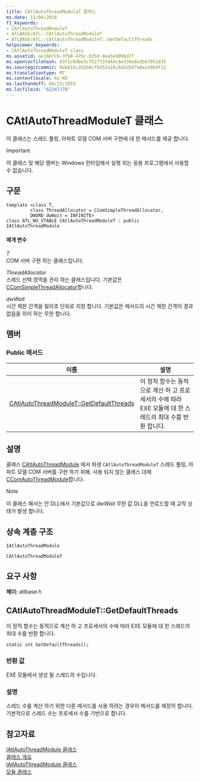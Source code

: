 ```yaml
---
title: CAtlAutoThreadModuleT 클래스
ms.date: 11/04/2016
f1_keywords:
- CAtlAutoThreadModuleT
- ATLBASE/ATL::CAtlAutoThreadModuleT
- ATLBASE/ATL::CAtlAutoThreadModuleT::GetDefaultThreads
helpviewer_keywords:
- CAtlAutoThreadModuleT class
ms.assetid: ae1667c6-3fb8-47bc-b35d-9ea5e9896d7f
ms.openlocfilehash: 63f1c8dbe3c752773fd64c6e339a9a3b67051d35
ms.sourcegitcommit: 0ab61bc3d2b6cfbd52a16c6ab2b97a8ea1864f12
ms.translationtype: MT
ms.contentlocale: ko-KR
ms.lasthandoff: 04/23/2019
ms.locfileid: "62247178"
---
```

# <a name="catlautothreadmodulet-class"></a>CAtlAutoThreadModuleT 클래스

이 클래스는 스레드 풀링, 아파트 모델 COM 서버 구현에 대 한 메서드를 제공 합니다.

> [!IMPORTANT]
>  이 클래스 및 해당 멤버는 Windows 런타임에서 실행 되는 응용 프로그램에서 사용할 수 없습니다.

## <a name="syntax"></a>구문

```
template <class T,
         class ThreadAllocator = CComSimpleThreadAllocator,
         DWORD dwWait = INFINITE>
class ATL_NO_VTABLE CAtlAutoThreadModuleT : public IAtlAutoThreadModule
```

#### <a name="parameters"></a>매개 변수

*T*<br/>
COM 서버 구현 하는 클래스입니다.

*ThreadAllocator*<br/>
스레드 선택 영역을 관리 하는 클래스입니다. 기본값은 [CComSimpleThreadAllocator](../../atl/reference/ccomsimplethreadallocator-class.md)합니다.

*dwWait*<br/>
시간 제한 간격을 밀리초 단위로 지정 합니다. 기본값은 메서드의 시간 제한 간격이 경과 없음을 의미 하는 무한 합니다.

## <a name="members"></a>멤버

### <a name="public-methods"></a>Public 메서드

|이름|설명|
|----------|-----------------|
|[CAtlAutoThreadModuleT::GetDefaultThreads](#getdefaultthreads)|이 정적 함수는 동적으로 계산 하 고 프로세서의 수에 따라 EXE 모듈에 대 한 스레드의 최대 수를 반환 합니다.|

## <a name="remarks"></a>설명

클래스 [CAtlAutoThreadModule](../../atl/reference/catlautothreadmodule-class.md) 에서 파생 `CAtlAutoThreadModuleT` 스레드 풀링, 아파트 모델 COM 서버를 구현 하기 위해. 사용 되지 않는 클래스 대체 [CComAutoThreadModule](../../atl/reference/ccomautothreadmodule-class.md)합니다.

> [!NOTE]
>  이 클래스 해서는 안 DLL에서 기본값으로 *dwWait* 무한 값 DLL을 언로드할 때 교착 상태가 발생 합니다.

## <a name="inheritance-hierarchy"></a>상속 계층 구조

`IAtlAutoThreadModule`

`CAtlAutoThreadModuleT`

## <a name="requirements"></a>요구 사항

**헤더:** atlbase.h

##  <a name="getdefaultthreads"></a>  CAtlAutoThreadModuleT::GetDefaultThreads

이 정적 함수는 동적으로 계산 하 고 프로세서의 수에 따라 EXE 모듈에 대 한 스레드의 최대 수를 반환 합니다.

```
static int GetDefaultThreads();
```

### <a name="return-value"></a>반환 값

EXE 모듈에서 생성 될 스레드의 수입니다.

### <a name="remarks"></a>설명

스레드 수를 계산 하기 위한 다른 메서드를 사용 하려는 경우이 메서드를 재정의 합니다. 기본적으로 스레드 수는 프로세서 수를 기반으로 합니다.

## <a name="see-also"></a>참고자료

[IAtlAutoThreadModule 클래스](../../atl/reference/iatlautothreadmodule-class.md)<br/>
[클래스 개요](../../atl/atl-class-overview.md)<br/>
[IAtlAutoThreadModule 클래스](../../atl/reference/iatlautothreadmodule-class.md)<br/>
[모듈 클래스](../../atl/atl-module-classes.md)

